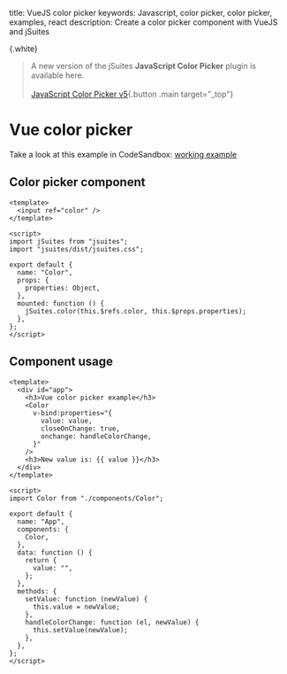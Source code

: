 title: VueJS color picker
keywords: Javascript, color picker, color picker, examples, react
description: Create a color picker component with VueJS and jSuites

{.white}
> A new version of the jSuites **JavaScript Color Picker** plugin is available here.
> <br><br>
> [JavaScript Color Picker v5](/docs/color-picker){.button .main target="_top"}


Vue color picker
================

Take a look at this example in CodeSandbox: [working example](https://codesandbox.io/s/jsuites-vue-color-picker-eilb3)

Color picker component
----------------------

```vue
<template>
  <input ref="color" />
</template>
  
<script>
import jSuites from "jsuites";
import "jsuites/dist/jsuites.css";

export default {
  name: "Color",
  props: {
    properties: Object,
  },
  mounted: function () {
    jSuites.color(this.$refs.color, this.$props.properties);
  },
};
</script>
```

Component usage
---------------

```vue
<template>
  <div id="app">
    <h3>Vue color picker example</h3>
    <Color
      v-bind:properties="{
        value: value,
        closeOnChange: true,
        onchange: handleColorChange,
      }"
    />
    <h3>New value is: {{ value }}</h3>
  </div>
</template>
  
<script>
import Color from "./components/Color";

export default {
  name: "App",
  components: {
    Color,
  },
  data: function () {
    return {
      value: "",
    };
  },
  methods: {
    setValue: function (newValue) {
      this.value = newValue;
    },
    handleColorChange: function (el, newValue) {
      this.setValue(newValue);
    },
  },
};
</script>
```
